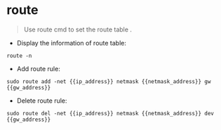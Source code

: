 # route 

> Use route cmd to set the route table .

- Display the information of route table:

`route -n`

- Add route rule:

`sudo route add -net {{ip_address}} netmask {{netmask_address}} gw {{gw_address}}`

- Delete route rule:

`sudo route del -net {{ip_address}} netmask {{netmask_address}} dev {{gw_address}}`



